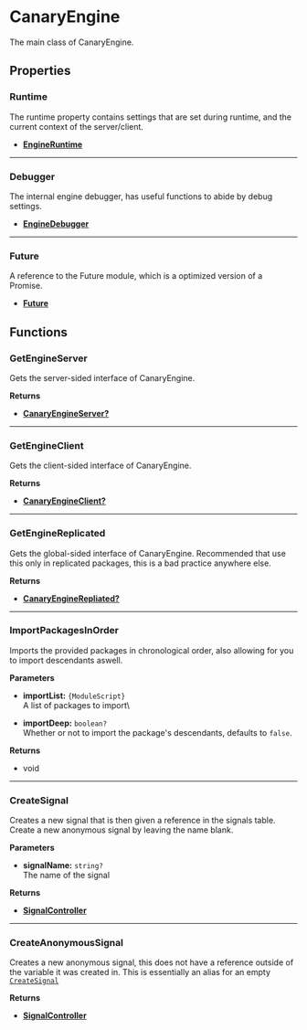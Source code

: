 # CanaryEngine

The main class of CanaryEngine.

## Properties

### Runtime <Badge type="tip" text="read only" />

The runtime property contains settings that are set during runtime, and the current context of the server/client.

* [**EngineRuntime**](/api/engine/runtime/engineruntime)

---

### Debugger <Badge type="tip" text="read only" />

The internal engine debugger, has useful functions to abide by debug settings.

* [**EngineDebugger**](/api/engine/dependencies/enginedebugger)

---

### Future <Badge type="tip" text="read only" />

A reference to the Future module, which is a optimized version of a Promise.

* [**Future**](https://util.redblox.dev/future.html)

## Functions

### GetEngineServer <Badge type="danger" text="server" />

Gets the server-sided interface of CanaryEngine.

**Returns**

* [**CanaryEngineServer?**](/api/engine/framework/canaryengineserver)

---

### GetEngineClient <Badge type="danger" text="client" />

Gets the client-sided interface of CanaryEngine.

**Returns**

* [**CanaryEngineClient?**](/api/engine/framework/canaryengineclient)

---

### GetEngineReplicated

Gets the global-sided interface of CanaryEngine. Recommended that use this only in replicated packages, this is a bad practice anywhere else.

**Returns**

* [**CanaryEngineRepliated?**](/api/engine/framework/canaryenginereplicated)

---

### ImportPackagesInOrder

Imports the provided packages in chronological order, also allowing for you to import descendants aswell.

**Parameters**

* **importList:** `{ModuleScript}`\
A list of packages to import\

* **importDeep:** `boolean?`\
Whether or not to import the package's descendants, defaults to `false`.

**Returns**

* void

---

### CreateSignal

Creates a new signal that is then given a reference in the signals table. Create a new anonymous signal by leaving the name blank.

**Parameters**

* **signalName:** `string?`\
The name of the signal

**Returns**

* [**SignalController**](/api/controllers/signal/signalcontroller)

---

### CreateAnonymousSignal

Creates a new anonymous signal, this does not have a reference outside of the variable it was created in. This is essentially an alias for an empty [`CreateSignal`](#createsignal)

**Returns**

* [**SignalController**](/api/controllers/signal/signalcontroller)